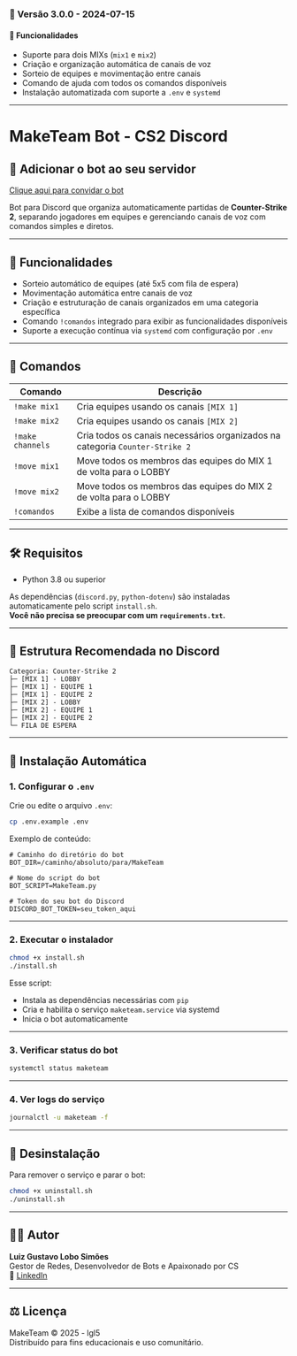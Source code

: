 ### 🔄 Versão 3.0.0 - 2024-07-15

#### 🚀 Funcionalidades

- Suporte para dois MIXs (`mix1` e `mix2`)
- Criação e organização automática de canais de voz
- Sorteio de equipes e movimentação entre canais
- Comando de ajuda com todos os comandos disponíveis
- Instalação automatizada com suporte a `.env` e `systemd`

---

# MakeTeam Bot - CS2 Discord

## 🔗 Adicionar o bot ao seu servidor
[Clique aqui para convidar o bot](https://discord.com/oauth2/authorize?client_id=1085339903967121480&permissions=16788496&integration_type=0&scope=bot)

Bot para Discord que organiza automaticamente partidas de **Counter-Strike 2**, separando jogadores em equipes e gerenciando canais de voz com comandos simples e diretos.

---

## 🎯 Funcionalidades

- Sorteio automático de equipes (até 5x5 com fila de espera)
- Movimentação automática entre canais de voz
- Criação e estruturação de canais organizados em uma categoria específica
- Comando `!comandos` integrado para exibir as funcionalidades disponíveis
- Suporte a execução contínua via `systemd` com configuração por `.env`

---

## 🚀 Comandos

| Comando             | Descrição                                                                 |
|---------------------|---------------------------------------------------------------------------|
| `!make mix1`        | Cria equipes usando os canais `[MIX 1]`                                   |
| `!make mix2`        | Cria equipes usando os canais `[MIX 2]`                                   |
| `!make channels`    | Cria todos os canais necessários organizados na categoria `Counter-Strike 2` |
| `!move mix1`        | Move todos os membros das equipes do MIX 1 de volta para o LOBBY          |
| `!move mix2`        | Move todos os membros das equipes do MIX 2 de volta para o LOBBY          |
| `!comandos`         | Exibe a lista de comandos disponíveis                                     |

---

## 🛠️ Requisitos

- Python 3.8 ou superior

As dependências (`discord.py`, `python-dotenv`) são instaladas automaticamente pelo script `install.sh`.  
**Você não precisa se preocupar com um `requirements.txt`.**

---

## 📁 Estrutura Recomendada no Discord

```
Categoria: Counter-Strike 2
├─ [MIX 1] - LOBBY
├─ [MIX 1] - EQUIPE 1
├─ [MIX 1] - EQUIPE 2
├─ [MIX 2] - LOBBY
├─ [MIX 2] - EQUIPE 1
├─ [MIX 2] - EQUIPE 2
└─ FILA DE ESPERA
```

---

## 🧠 Instalação Automática

### 1. Configurar o `.env`

Crie ou edite o arquivo `.env`:

```bash
cp .env.example .env
```

Exemplo de conteúdo:

```env
# Caminho do diretório do bot
BOT_DIR=/caminho/absoluto/para/MakeTeam

# Nome do script do bot
BOT_SCRIPT=MakeTeam.py

# Token do seu bot do Discord
DISCORD_BOT_TOKEN=seu_token_aqui
```

---

### 2. Executar o instalador

```bash
chmod +x install.sh
./install.sh
```

Esse script:

- Instala as dependências necessárias com `pip`
- Cria e habilita o serviço `maketeam.service` via systemd
- Inicia o bot automaticamente

---

### 3. Verificar status do bot

```bash
systemctl status maketeam
```

---

### 4. Ver logs do serviço

```bash
journalctl -u maketeam -f
```

---

## 🧹 Desinstalação

Para remover o serviço e parar o bot:

```bash
chmod +x uninstall.sh
./uninstall.sh
```

---

## 👨‍💻 Autor

**Luiz Gustavo Lobo Simões**  
Gestor de Redes, Desenvolvedor de Bots e Apaixonado por CS  
🔗 [LinkedIn](https://www.linkedin.com/in/lgl5)

---

## ⚖️ Licença

MakeTeam © 2025 - lgl5  
Distribuído para fins educacionais e uso comunitário.
